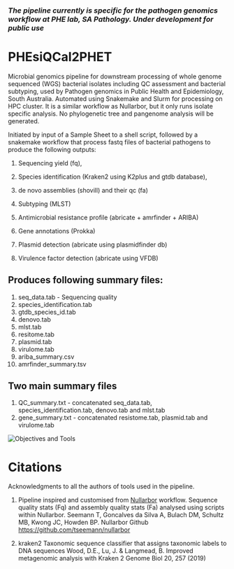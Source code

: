 ### *The pipeline currently is specific for the pathogen genomics workflow at PHE lab, SA Pathology. Under development for public use*
# PHEsiQCal2PHET
Microbial genomics pipeline for downstream processing of whole genome sequenced (WGS) bacterial isolates including QC assessment and bacterial subtyping, used by Pathogen genomics in Public Health and Epidemiology, South Australia. Automated using Snakemake and Slurm for processing on HPC cluster. It is a similar workflow as Nullarbor, but it only runs isolate specific analysis. No phylogenetic tree and pangenome analysis will be generated. 

Initiated by input of a Sample Sheet to a shell script, followed by a snakemake workflow that process fastq files of bacterial pathogens to produce the following outputs:

1) Sequencing yield (fq),

2) Species identification (Kraken2 using K2plus and gtdb database),

3) de novo assemblies (shovill) and their qc (fa)

4) Subtyping (MLST)

5) Antimicrobial resistance profile (abricate + amrfinder + ARIBA)

6) Gene annotations (Prokka)

7) Plasmid detection (abricate using plasmidfinder db)

8) Virulence factor detection (abricate using VFDB)

## Produces following summary files:

1) seq_data.tab - Sequencing quality
2) species_identification.tab
3) gtdb_species_id.tab
4) denovo.tab
5) mlst.tab
6) resitome.tab
7) plasmid.tab
8) virulome.tab
9) ariba_summary.csv
10) amrfinder_summary.tsv

## Two main summary files
1) QC_summary.txt - concatenated seq_data.tab, species_identification.tab, denovo.tab and mlst.tab
2) gene_summary.txt - concatenated resistome.tab, plasmid.tab and virulome.tab

![Objectives and Tools](https://github.com/SAP-PHE-Bioinformatics/PHET/assets/112604261/bc670521-d8fd-4892-9c2c-dece01746f95)

# Citations
Acknowledgments to all the authors of tools used in the pipeline.

1. Pipeline inspired and customised from [Nullarbor](https://github.com/tseemann/nullarbor) workflow.
   Sequence quality stats (Fq) and assembly quality stats (Fa) analysed using scripts within Nullarbor.
   Seemann T, Goncalves da Silva A, Bulach DM, Schultz MB, Kwong JC, Howden BP. Nullarbor Github https://github.com/tseemann/nullarbor

2. kraken2
   Taxonomic sequence classifier that assigns taxonomic labels to DNA sequences Wood, D.E., Lu, J. & Langmead, B. Improved metagenomic analysis with Kraken 2 Genome Biol 20, 257 (2019)



